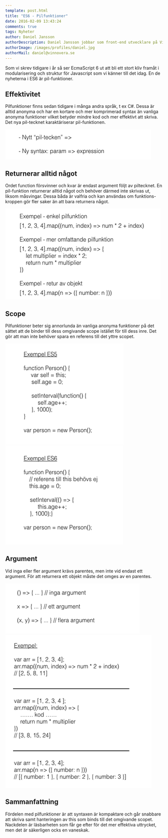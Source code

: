 ```yaml
---
template: post.html
title: "ES6 - Pilfunktioner"
date: 2016-02-09 13:43:24
comments: true
tags: Nyheter
author: Daniel Jansson
authorDescription: Daniel Jansson jobbar som front-end utvecklare på Vinnovera.
authorImage: /images/profiles/daniel.jpg
authorMail: daniel@vinnovera.se
---
```


Som vi skrev tidigare i år så ser EcmaScript 6 ut att bli ett stort kliv framåt i
modularisering och struktur för Javascript som vi känner till det idag. En de nyheterna
i ES6 är pil-funktioner.
<!--more-->

## Effektivitet
Pilfunktioner finns sedan tidigare i många andra språk, t ex C#. Dessa är alltid
anonyma och har en kortare och mer komprimerad syntax än vanliga anonyma funktioner
vilket betyder mindre kod och mer effektivt att skriva. Det nya pil-tecknet karaktäriserar
pil-funktionen.

![arrow-sign](/images/content/posts/es6-pilfunktioner/arrow-function1.png)

## Returnerar alltid något
Ordet function försvinner och kvar är endast argument följt av piltecknet.
En pil-funktion returnerar alltid något och behöver därmed inte skrivas ut,
liksom måsvingar. Dessa båda är valfria och kan användas om funktions-kroppen
gör fler saker än att bara returnera något.

![arrow-functions](/images/content/posts/es6-pilfunktioner/arrow-function2.png)


## Scope
Pilfunktioner beter sig annorlunda än vanliga anonyma funktioner på det sättet att 
de binder till dess omgivande scope istället för till dess inre. Det gör att man inte 
behöver spara en referens till det yttre scopet.

![scope](/images/content/posts/es6-pilfunktioner/arrow-function-scope1.png)
![scope](/images/content/posts/es6-pilfunktioner/arrow-function-scope2.png)


## Argument
Vid inga eller fler argument krävs parentes, men inte vid endast ett argument. För att
returnera ett objekt måste det omges av en parentes.

![arguments](/images/content/posts/es6-pilfunktioner/arrow-function-argument1.png)
![arguments](/images/content/posts/es6-pilfunktioner/arrow-function-argument2.png)


## Sammanfattning
Fördelen med pilfunktioner är att syntaxen är kompaktare och går snabbare att skriva
samt hanteringen av this som binds till det omgivande scopet. Nackdelen är läsbarheten
som får ge efter för det mer effektiva uttrycket, men det är säkerligen ocks en vaneskak.